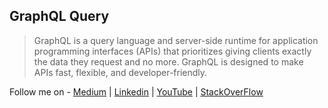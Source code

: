 ## GraphQL Query
> GraphQL is a query language and server-side runtime for application programming interfaces (APIs) that prioritizes giving clients exactly the data they request and no more. GraphQL is designed to make APIs fast, flexible, and developer-friendly.





Follow me on - [Medium](https://saurabhshcs.medium.com) | [Linkedin](https://www.linkedin.com/in/saurabhshcs/) | [YouTube](https://www.youtube.com/channel/UCSQqjPw7_tfx1Ie4yYHbcxQ?pbjreload=102) | [StackOverFlow](https://stackoverflow.com/users/10719720/saurabhshcs?tab=profile)
